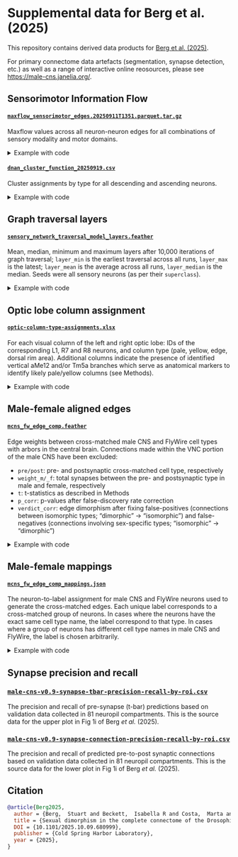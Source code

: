 # Supplemental data for Berg et al. (2025)

This repository contains derived data products for [Berg et al. (2025)](https://www.biorxiv.org/content/10.1101/2025.10.09.680999).

For primary connectome data artefacts (segmentation, synapse detection, etc.) as well as a range of interactive online reosources, please see https://male-cns.janelia.org/.


## Sensorimotor Information Flow

#### [`maxflow_sensorimotor_edges.20250911T1351.parquet.tar.gz`](/supplemental_data/maxflow_sensorimotor_edges.20250911T1351.parquet.tar.gz)
Maxflow values across all neuron-neuron edges for all combinations of sensory modality and motor domains.

<details>
<summary>Example with code</summary>

Unzip the archive and read one of the sensory->motor flows:

```python
>>> import pandas as pd
>>> df = pd.read_parquet("maxflow_sensorimotor_edges.20250911T1351.parquet/sensory=chemosensory/motor=am/184b5da9b9f74cb78ea698fcbb4b43cf-0.parquet")
>>> df.head()
   weight    pre   post
0  0.0001  10001  10654
1  0.0001  10001  10924
2  0.0023  10002  10863
3  0.0015  10002  10927
4  0.0006  10005  11051
```
</details>

#### [`dnan_cluster_function_20250919.csv`](/supplemental_data/dnan_cluster_function_20250919.csv)
Cluster assignments by type for all descending and ascending neurons.

<details>
<summary>Example with code</summary>

```python
>>> import pandas as pd
>>> df = pd.read_csv("dnan_cluster_function_20250919.csv")
>>> df.head()
   bodyId  ...                            reference
0   10001  ...  Lima 2005, Kennedy and Broadie 2018
1   10010  ...  Lima 2005, Kennedy and Broadie 2018
2   10026  ...                                  NaN
3   10030  ...                                  NaN
4   10033  ...                                  NaN
```
</details>


## Graph traversal layers

#### [`sensory_network_traversal_model_layers.feather`](/supplemental_data/sensory_network_traversal_model_layers.feather)
Mean, median, minimum and maximum layers after 10,000 iterations of graph traversal; `layer_min` is the earliest traversal across all runs, `layer_max` is the latest; `layer_mean` is the average across all runs, `layer_median` is the median. Seeds were all sensory neurons (as per their `superclass`).

<details>
<summary>Example with code</summary>

```python
>>> import pandas as pd
>>> df = pd.read_feather("sensory_network_traversal_model_layers.feather")
>>> df.head()
    node  layer_min  layer_max  layer_mean  layer_median
0  10001          2          6    4.081481           4.0
1  10002          3          6    4.251852           4.0
2  10003          3          7    5.066667           5.0
3  10005          3          7    5.244444           5.0
4  10006          3          7    5.111111           5.0
```
</details>

## Optic lobe column assignment

#### [`optic-column-type-assignments.xlsx`](/supplemental_data/optic-column-type-assignments.xlsx)
For each visual column of the left and right optic lobe: IDs of the corresponding L1, R7 and R8 neurons, and column type (pale, yellow, edge, dorsal rim area).  Additional columns indicate the presence of identified vertical aMe12 and/or Tm5a branches which serve as anatomical markers to identify likely pale/yellow columns (see Methods).

<details>
<summary>Example with code</summary>

```python
>>> import pandas as pd
>>> df = pd.read_excel("optic-column-type-assignments.xlsx")
>>> df.head()
           column     L1      R7  ... aMe12_branch  Tm5a_branch Notes
0  ME_R_col_10_06  39722  230050  ...            1            0   NaN
1  ME_R_col_18_12  36897     -99  ...            1            1   NaN
2  ME_R_col_20_09  26900     -99  ...            1            1   NaN
3  ME_R_col_21_08  26152     -99  ...            1            1   NaN
4  ME_R_col_21_12  30138     -99  ...            1            1   NaN
```
</details>


## Male-female aligned edges

#### [`mcns_fw_edge_comp.feather`](/supplemental_data/mcns_fw_edge_comp.feather)
Edge weights between cross-matched male CNS and FlyWire cell types with arbors in the central brain. Connections made within the VNC portion of the male CNS have been excluded:
- `pre/post`: pre- and postsynaptic cross-matched cell type, respectively
- `weight_m/_f`: total synapses between the pre- and postsynaptic type in male and female, respectively
- `t`: t-statistics as described in Methods
- `p_corr`: p-values after false-discovery rate correction
- `verdict_corr`: edge dimorphism after fixing false-positives (connections between isomorphic types; “dimorphic” -> “isomorphic”) and false-negatives (connections involving sex-specific types; “isomorphic” -> “dimorphic”)

<details>
<summary>Example with code</summary>

```python
>>> import pandas as pd
>>> df = pd.read_feather("mcns_fw_edge_comp.feather")
>>> df.head()
                pre              post  ...    p_corr  verdict_corr
0  (PLP191,PLP192)b  (PLP191,PLP192)b  ...  0.177720    isomorphic
1  (PLP191,PLP192)b        5-HTPMPV03  ...  0.746035         noise
2  (PLP191,PLP192)b     AOTU044,LTe43  ...  0.500310         noise
3  (PLP191,PLP192)b           AOTU065  ...  0.746035         noise
4  (PLP191,PLP192)b          AVL006_a  ...  0.500310         noise
```
</details>


## Male-female mappings

#### [`mcns_fw_edge_comp_mappings.json`](/supplemental_data/mcns_fw_edge_comp_mappings.json)
The neuron-to-label assignment for male CNS and FlyWire neurons used to generate the cross-matched edges. Each unique label corresponds to a cross-matched group of neurons. In cases where the neurons have the exact same cell type name, the label correspond to that type. In cases where a group of neurons has different cell type names in male CNS and FlyWire, the label is chosen arbitrarily.

<details>
<summary>Example with code</summary>

```python
>>> import json
>>> with open("mcns_fw_edge_comp_mappings.json") as f:
...     data = json.load(f)
>>> list(data.items())[:2]
[('79556', 'ANG_GNG_94,AN_GNG_117'), ('85165', 'ANG_GNG_94,AN_GNG_117')]
```
</details>

## Synapse precision and recall

### [`male-cns-v0.9-synapse-tbar-precision-recall-by-roi.csv`](/supplemental_data/male-cns-v0.9-synapse-tbar-precision-recall-by-roi.csv)

The precision and recall of pre-synapse (t-bar) predictions based on validation data collected in 81 neuropil compartments.  This is the source data for the upper plot in Fig 1i of Berg _et al._ (2025).

### [`male-cns-v0.9-synapse-connection-precision-recall-by-roi.csv`](/supplemental_data/male-cns-v0.9-synapse-tbar-precision-recall-by-roi.csv)

The precision and recall of predicted pre-to-post synaptic connections based on validation data collected in 81 neuropil compartments.  This is the source data for the lower plot in Fig 1i of Berg _et al._ (2025).


## Citation

```bibtex
@article{Berg2025,
  author = {Berg,  Stuart and Beckett,  Isabella R and Costa,  Marta and Schlegel,  Philipp and Januszewski,  Michal and Marin,  Elizabeth C and Nern,  Aljoscha and Preibisch,  Stephan and Qiu,  Wei and Takemura,  Shin-ya and Fragniere,  Alexandra M C and Champion,  Andrew S and Adjavon,  Diane-Yayra and Cook,  Michael and Gkantia,  Marina and Hayworth,  Kenneth J and Huang,  Gary B and Kampf,  Florian and Katz,  William T and Lu,  Zhiyuan and Ordish,  Christopher and Paterson,  Tyler and Stuerner,  Tomke and Trautman,  Eric T and Whittle,  Catherine R and Burnett,  Laura E and Hoeller,  Judith and Li,  Feng and Loesche,  Frank and Morris,  Billy J and Pietzsch,  Tobias and Pleijzier,  Markus W and Silva,  Valeria and Yin,  Yijie and Ali,  Iris and Badalamente,  Griffin and Bates,  Alexander Shakeel and Bogovic,  John and Brooks,  Paul and Cachero,  Sebastian and Canino,  Brandon S and Chaisrisawatsuk,  Bhumpanya and Clements,  Jody and Crowe,  Arthur and de Haan Vicente,  Ines and Dempsey,  Georgia and Dona,  Erika and dos Santos,  Marcia and Dreher,  Marisa and Dunne,  Christopher R and Eichler,  Katharina and Finley-May,  Samantha and Flynn,  Miriam A and Hameed,  Imran and Hopkins,  Gary Patrick and Hubbard,  Philip M and Kiassat,  Ladann and Kovalyak,  Julie and Lauchie,  Shirley A and Leonard,  Meghan and Lohff,  Alanna and Longden,  Kit D and Maldonado,  Charli A and Mitletton,  Myrto and Moitra,  Ilina and Moon,  Sung Soo and Mooney,  Caroline and Munnelly,  Eva J and Okeoma,  Nneoma and Olbris,  Donald J and Pai,  Anika and Patel,  Birava and Phillips,  Emily M and Plaza,  Stephen M and Richards,  Alana and Rivas Salinas,  Jennifer and Roberts,  Ruairi J V and Rogers,  Edward M and Scott,  Ashley L and Scuderi,  Louis A and Seenivasan,  Pavithraa and Serratosa Capdevila,  Laia and Smith,  Claire and Svirskas,  Rob and Takemura,  Satoko and Tastekin,  Ibrahim and Thomson,  Alexander and Umayam,  Lowell and Walsh,  John J and Whittome,  Holly and Xu,  C Shan and Yakal,  Emily A and Yang,  Tansy and Zhao,  Arthur and George,  Reed and Jain,  Viren and Jayaraman,  Vivek and Korff,  Wyatt and Meissner,  Geoffrey W and Romani,  Sandro and Funke,  Jan and Knecht,  Christopher and Saalfeld,  Stephan and Scheffer,  Louis K and Waddell,  Scott and Card,  Gwyneth M and Ribeiro,  Carlos and Reiser,  Michael B and Hess,  Harald F and Rubin,  Gerald M and Jefferis,  Gregory S X E},
  title = {Sexual dimorphism in the complete connectome of the Drosophila male central nervous system},
  DOI = {10.1101/2025.10.09.680999},
  publisher = {Cold Spring Harbor Laboratory},
  year = {2025},
}
```
